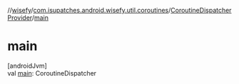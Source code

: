 //[wisefy](../../../index.md)/[com.isupatches.android.wisefy.util.coroutines](../index.md)/[CoroutineDispatcherProvider](index.md)/[main](main.md)

# main

[androidJvm]\
val [main](main.md): CoroutineDispatcher
